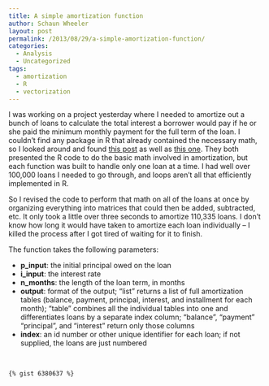```yaml
---
title: A simple amortization function
author: Schaun Wheeler
layout: post
permalink: /2013/08/29/a-simple-amortization-function/
categories:
  - Analysis
  - Uncategorized
tags:
  - amortization
  - R
  - vectorization
---
```

I was working on a project yesterday where I needed to amortize out a bunch of loans to calculate the total interest a borrower would pay if he or she paid the minimum monthly payment for the full term of the loan. I couldn&#8217;t find any package in R that already contained the necessary math, so I looked around and found [this post][1] as well as [this one][2]. They both presented the R code to do the basic math involved in amortization, but each function was built to handle only one loan at a time. I had well over 100,000 loans I needed to go through, and loops aren&#8217;t all that efficiently implemented in R.<!--more-->

So I revised the code to perform that math on all of the loans at once by organizing everything into matrices that could then be added, subtracted, etc. It only took a little over three seconds to amortize 110,335 loans. I don&#8217;t know how long it would have taken to amortize each loan individually &#8211; I killed the process after I got tired of waiting for it to finish.

The function takes the following parameters:

*   **p_input**: the initial principal owed on the loan
*   **i_input**: the interest rate
*   **n_months**: the length of the loan term, in months
*   **output**: format of the output; &#8220;list&#8221; returns a list of full amortization tables (balance, payment, principal, interest, and installment for each month); &#8220;table&#8221; combines all the individual tables into one and differentiates loans by a separate index column; &#8220;balance&#8221;, &#8220;payment&#8221; &#8220;principal&#8221;, and &#8220;interest&#8221; return only those columns
*   **index**: an id number or other unique identifier for each loan; if not supplied, the loans are just numbered

&nbsp;

```
{% gist 6380637 %}
```

 [1]: http://www.r-bloggers.com/mortgage-calculator-and-amortization-charts-with-r/
 [2]: http://biostatmatt.com/archives/895
